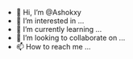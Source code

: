 - 👋 Hi, I’m @Ashokxy
- 👀 I’m interested in ...
- 🌱 I’m currently learning ...
- 💞️ I’m looking to collaborate on ...
- 📫 How to reach me ...

<!---
Ashokxy/Ashokxy is a ✨ special ✨ repository because its `README.md` (this file) appears on your GitHub profile.
You can click the Preview link to take a look at your changes.
--->
